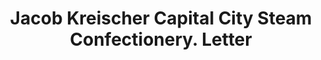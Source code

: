 ---
doi: 10.7916/D82R53R7
date_other: '1870'
date_other_textual: 1870-1879
form: correspondence
genre:
- Letters (correspondence)
name:
- Jacob Kreischer Capital City Steam Confectionery
object_in_context_url: https://biggert.cul.columbia.edu/items/view/ave_biggert_00827
subject_hierarchical_geographic:
- Albany, New York, United States
subject_name:
- Jacob Kreischer Capital City Steam Confectionery
title: Jacob Kreischer Capital City Steam Confectionery. Letter
sort_title: Jacob Kreischer Capital City Steam Confectionery. Letter
call_number: ave_biggert_00827
coordinates:
- 42.652499999999996,-73.75722222222223
pid: ave_biggert_00827
identifiers: ave_biggert_00827
thumbnail: https://derivativo-3.library.columbia.edu/iiif/2/ldpd:345937/full/!256,256/0/native.jpg
permalink: /biggert/ave_biggert_00827/
layout: iiif-image-page
---